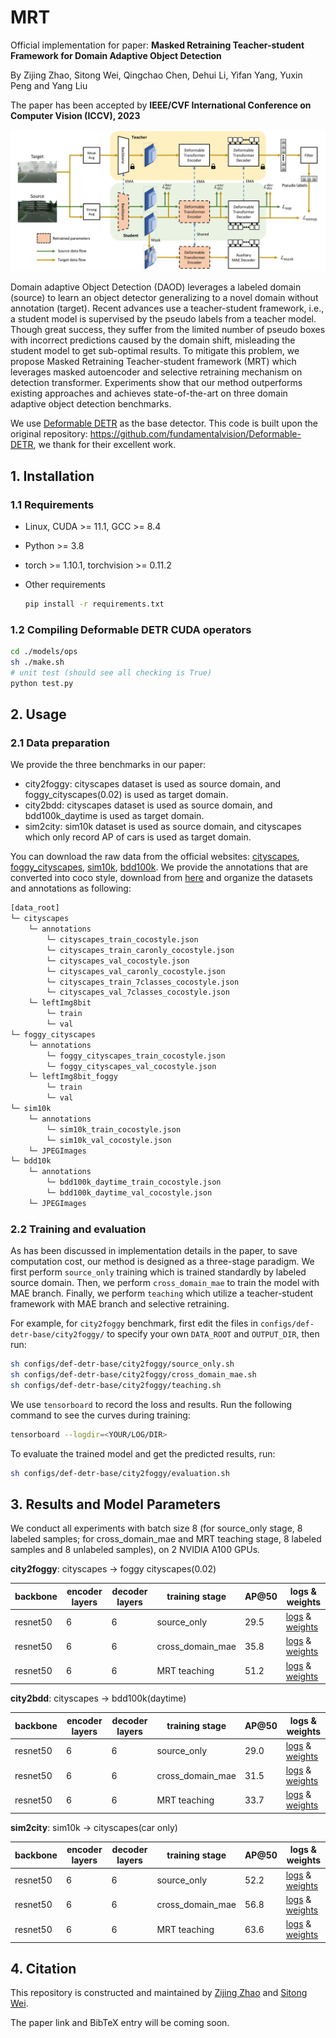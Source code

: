 # MRT
Official implementation for paper: **Masked Retraining Teacher-student Framework for Domain Adaptive Object Detection**

By Zijing Zhao, Sitong Wei, Qingchao Chen, Dehui Li, Yifan Yang, Yuxin Peng and Yang Liu

The paper has been accepted by **IEEE/CVF International Conference on Computer Vision (ICCV), 2023**

![method](figures/method.png)

Domain adaptive Object Detection (DAOD) leverages a labeled domain (source) to learn an object detector generalizing to a novel domain without annotation (target). Recent advances use a teacher-student framework, i.e., a student model is supervised by the pseudo labels from a teacher model. Though great success, they suffer from the limited number of pseudo boxes with incorrect predictions caused by the domain shift, misleading the student model to get sub-optimal results. To mitigate this problem, we propose Masked Retraining Teacher-student framework (MRT) which leverages masked autoencoder and selective retraining mechanism on detection transformer. Experiments show that our method outperforms existing approaches and achieves state-of-the-art on three domain adaptive object detection benchmarks.

We use [Deformable DETR](https://github.com/fundamentalvision/Deformable-DETR) as the base detector. This code is built upon the original repository: https://github.com/fundamentalvision/Deformable-DETR, we thank for their excellent work.



## 1. Installation

### 1.1 Requirements

- Linux, CUDA >= 11.1, GCC >= 8.4

- Python >= 3.8

- torch >= 1.10.1, torchvision >= 0.11.2

- Other requirements

  ```bash
  pip install -r requirements.txt
  ```

### 1.2 Compiling Deformable DETR CUDA operators

```bash
cd ./models/ops
sh ./make.sh
# unit test (should see all checking is True)
python test.py
```



## 2. Usage

### 2.1 Data preparation

We provide the three benchmarks in our paper: 

- city2foggy: cityscapes dataset is used as source domain, and foggy_cityscapes(0.02) is used as target domain.
- city2bdd: cityscapes dataset is used as source domain, and bdd100k_daytime is used as target domain.
- sim2city: sim10k dataset is used as source domain, and cityscapes which only record AP of cars is used as target domain.

You can download the raw data from the official websites: [cityscapes](https://www.cityscapes-dataset.com/downloads/),  [foggy_cityscapes](https://www.cityscapes-dataset.com/downloads/),  [sim10k](https://fcav.engin.umich.edu/projects/driving-in-the-matrix),  [bdd100k](https://bdd-data.berkeley.edu/). We provide the annotations that are converted into coco style, download from [here](https://drive.google.com/file/d/1o8o9bYXgu0UY5Et7jdIIz-hNqxvBJkXU/view?usp=drive_link) and organize the datasets and annotations as following:

```bash
[data_root]
└─ cityscapes
	└─ annotations
		└─ cityscapes_train_cocostyle.json
		└─ cityscapes_train_caronly_cocostyle.json
		└─ cityscapes_val_cocostyle.json
		└─ cityscapes_val_caronly_cocostyle.json
		└─ cityscapes_train_7classes_cocostyle.json
		└─ cityscapes_val_7classes_cocostyle.json
	└─ leftImg8bit
		└─ train
		└─ val
└─ foggy_cityscapes
	└─ annotations
		└─ foggy_cityscapes_train_cocostyle.json
		└─ foggy_cityscapes_val_cocostyle.json
	└─ leftImg8bit_foggy
		└─ train
		└─ val
└─ sim10k
	└─ annotations
		└─ sim10k_train_cocostyle.json
		└─ sim10k_val_cocostyle.json
	└─ JPEGImages
└─ bdd10k
	└─ annotations
		└─ bdd100k_daytime_train_cocostyle.json
		└─ bdd100k_daytime_val_cocostyle.json
	└─ JPEGImages
```

### 2.2 Training and evaluation

As has been discussed in implementation details in the paper, to save computation cost, our method is designed as a three-stage paradigm. We first perform `source_only` training which is trained standardly by labeled source domain. Then, we perform `cross_domain_mae` to train the model with MAE branch. Finally, we perform `teaching` which utilize a teacher-student framework with MAE branch and selective retraining.

For example, for `city2foggy` benchmark, first edit the files in `configs/def-detr-base/city2foggy/` to specify your own `DATA_ROOT` and `OUTPUT_DIR`, then run:

```bash
sh configs/def-detr-base/city2foggy/source_only.sh
sh configs/def-detr-base/city2foggy/cross_domain_mae.sh
sh configs/def-detr-base/city2foggy/teaching.sh
```

We use `tensorboard` to record the loss and results. Run the following command to see the curves during training: 

```bash
tensorboard --logdir=<YOUR/LOG/DIR>
```

To evaluate the trained model and get the predicted results, run:

```bash
sh configs/def-detr-base/city2foggy/evaluation.sh
```



## 3. Results and Model Parameters

We conduct all experiments with batch size 8 (for source_only stage, 8 labeled samples; for cross_domain_mae and MRT teaching stage, 8 labeled samples and 8 unlabeled samples), on 2 NVIDIA A100 GPUs.

**city2foggy**: cityscapes → foggy cityscapes(0.02)

| backbone | encoder layers | decoder layers | training stage   | AP@50 | logs & weights                                               |
| -------- | -------------- | -------------- | ---------------- | ----- | ------------------------------------------------------------ |
| resnet50 | 6              | 6              | source_only      | 29.5  | [logs](https://drive.google.com/file/d/1O-B-OXBf8clOSNMJLtJEPuNQvo5W2CuU/view?usp=drive_link) & [weights](https://drive.google.com/file/d/1J6PpDsKvWvTJthwctFuYV8kUEnGGTVUk/view?usp=drive_link) |
| resnet50 | 6              | 6              | cross_domain_mae | 35.8  | [logs](https://drive.google.com/file/d/1gUYJDX9eE5FIKWMbR_tK6leMnM5q06dj/view?usp=sharing) & [weights](https://drive.google.com/file/d/1X-STx26799Q2vAUle1QjXj_1gzwvZrRk/view?usp=drive_link) |
| resnet50 | 6              | 6              | MRT teaching     | 51.2  | [logs](https://drive.google.com/file/d/1YwLUo3t2KJ1pjENFAr5vECZlrRFWwKG2/view?usp=sharing) & [weights](https://drive.google.com/file/d/1BooqcIdzP97I3ax7JN6ULZWoZcvRKLlm/view?usp=sharing) |

**city2bdd**: cityscapes → bdd100k(daytime)

| backbone | encoder layers | decoder layers | training stage   | AP@50 | logs & weights                                               |
| -------- | -------------- | -------------- | ---------------- | ----- | ------------------------------------------------------------ |
| resnet50 | 6              | 6              | source_only      | 29.0  | [logs](https://drive.google.com/file/d/1VEU5d4rDzuqgZHurSnApgtTGY8dfDOff/view?usp=sharing) & [weights](https://drive.google.com/file/d/1RfWnuIJhR3v6X69nW0xbKMA1X6z12JtJ/view?usp=sharing) |
| resnet50 | 6              | 6              | cross_domain_mae | 31.5  | [logs](https://drive.google.com/file/d/12O-COg8ktKIqXDEiDePAy4zcpkCtM5_2/view?usp=sharing) & [weights](https://drive.google.com/file/d/1QUE7fciTUSnKnjV7TcB5Uqw569hpc3Ie/view?usp=sharing) |
| resnet50 | 6              | 6              | MRT teaching     | 33.7  | [logs](https://drive.google.com/file/d/1kyVyujIPSKodK1U4nW2r82aiih0O5e-l/view?usp=sharing) & [weights](https://drive.google.com/file/d/1u-X0sCeLtvfMN4dTq_SNPsoxJZ1Kd3dV/view?usp=sharing) |

**sim2city**: sim10k → cityscapes(car only)

| backbone | encoder layers | decoder layers | training stage   | AP@50 | logs & weights                                               |
| -------- | -------------- | -------------- | ---------------- | ----- | ------------------------------------------------------------ |
| resnet50 | 6              | 6              | source_only      | 52.2  | [logs](https://drive.google.com/file/d/1qlVbMOipNXIEuz57sxtKeKqPAPUlJSlT/view?usp=sharing) & [weights](https://drive.google.com/file/d/1a-G7glujyoNE9rhdu9fG5PYwSGZpQ0kE/view?usp=sharing) |
| resnet50 | 6              | 6              | cross_domain_mae | 56.8  | [logs](https://drive.google.com/file/d/16RxhyX0lbFyJFubegtaqEbZEF91x7aEX/view?usp=sharing) & [weights](https://drive.google.com/file/d/1b2v9eizaBmT7l_NXSLNc1NKDAzQ0HEHx/view?usp=sharing) |
| resnet50 | 6              | 6              | MRT teaching     | 63.6  | [logs](https://drive.google.com/file/d/1auRK1YeIE0Fp-VFMV2DQRyrwuZThwRke/view?usp=sharing) & [weights](https://drive.google.com/file/d/19JFOVURXFIgQ0uHqcqBvYTTcIrN8FuEP/view?usp=sharing) |



## 4. Citation

This repository is constructed and maintained by [Zijing Zhao](https://jeremyzhao1998.github.io/) and [Sitong Wei](https://github.com/wst2001).

The paper link and BibTeX entry will be coming soon.
